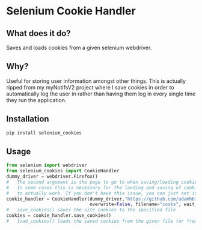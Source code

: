 # Selenium Cookie Handler

## What does it do?
Saves and loads cookies from a given selenium webdriver.

## Why?
Useful for storing user information amongst other things. This is 
actually ripped from my myNotifsV2 project where I save cookies in
order to automatically log the user in rather than having them log 
in every single time they run the application. 

## Installation
```bash
pip install selenium_cookies
```
## Usage
```python
from selenium import webdriver
from selenium_cookies import CookieHandler
dummy_driver = webdriver.Firefox()
#   The second argument is the page to go to when saving/loading cookies.
#   In some cases this is necessary for the loading and saving of cookies
#   to actually work. If you don't have this issue, you can just set it to None.
cookie_handler = CookieHandler(dummy_driver,"https://github.com/adamhb123/selenium_cookies", 
                               overwrite=False, filename="cooks", wait_time=5)
#   save_cookies() saves the site cookies to the specified file
cookies = cookie_handler.save_cookies()
#   load_cookies() loads the saved cookies from the given file (or from the most recently saved one)
```
